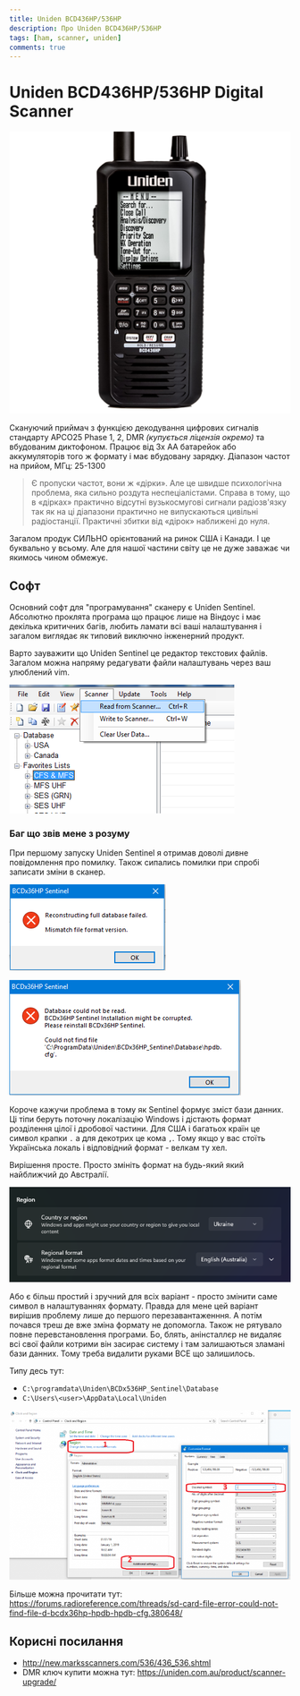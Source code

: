```yaml
---
title: Uniden BCD436HP/536HP
description: Про Uniden BCD436HP/536HP
tags: [ham, scanner, uniden]
comments: true
---
```


# Uniden BCD436HP/536HP Digital Scanner

![Загальний Вигляд](./img/w97cPnh.png)

Скануючий приймач з функцією декодування цифрових сигналів стандарту APCO25 Phase 1, 2, DMR *(купується ліцензія окремо)* та вбудованим диктофоном. Працює від 3х АА батарейок або аккумуляторів того ж формату і має вбудовану зарядку.
Діапазон частот на прийом, МГц: 25-1300

> Є пропуски частот, вони ж «дірки». Але це швидше психологічна проблема, яка сильно роздута неспеціалістами. Справа в тому, що в «дірках» практично відсутні вузькосмугові сигнали радіозв'язку так як на ці діапазони практично не випускаються цивільні радіостанції. Практичні збитки від «дірок» наближені до нуля.

Загалом продук СИЛЬНО орієнтований на ринок США і Канади. І це буквально у всьому. Але для нашої частини світу це не дуже заважає чи якимось чином обмежує.


## Софт
Основний софт для "програмування" сканеру є Uniden Sentinel. Абсолютно проклята програма що працює лише на Віндоус і має декілька критичних багів, любить ламати всі ваші налаштування і загалом виглядає як типовий виключно інженерний продукт.

Варто зауважити що Uniden Sentinel це редактор текстових файлів. Загалом можна напряму редагувати файли налаштувань через ваш улюблений vim.

![Uniden Sentinel](./img/7TZNOGG.png)


### Баг що звів мене з розуму
При першому запуску Uniden Sentinel я отримав доволі дивне повідомлення про помилку. Також сипались помилки при спробі записати зміни в сканер.

![Помилка 1](./img/aj4SUsU.png)

![Помилка 2](./img/ziMEwUU.png)

Короче кажучи проблема в тому як Sentinel формує зміст бази данних. Ці тіпи беруть поточну локалізацію Windows і дістають формат розділення цілої і дробової частини. Для США і багатьох країн це символ крапки `.` а для декотрих це кома `,`. Тому якщо у вас стоїть Українська локаль і відповідний формат - велкам ту хел.

Вирішення просте. Просто змініть формат на будь-який який найближчий до Австралії.

![Формат](./img/Z77gwJG.png)


Або є більш простий і зручний для всіх варіант - просто змінити саме символ в налаштуваннях формату. Правда для мене цей варіант вирішив проблему лише до першого перезавантаженння. А потім почався треш де вже зміна формату не допомогла. Також не рятувало повне перевстановлення програми. Бо, блять, анінсталлєр не видаляє всі свої файли котрими він засирає систему і там залишаються зламані бази данних. Тому треба видалити руками ВСЕ що залишилось.

Типу десь тут:
* `C:\programdata\Uniden\BCDx536HP_Sentinel\Database`
* `C:\Users\<user>\AppData\Local\Uniden`

![Формат](./img/veyHBEj.png)

Більше можна прочитати тут: https://forums.radioreference.com/threads/sd-card-file-error-could-not-find-file-d-bcdx36hp-hpdb-hpdb-cfg.380648/



## Корисні посилання
* http://new.marksscanners.com/536/436_536.shtml
* DMR ключ купити можна тут: https://uniden.com.au/product/scanner-upgrade/

